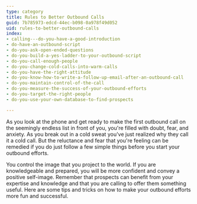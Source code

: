 ```yaml
---
type: category
title: Rules to Better Outbound Calls
guid: 7b785973-edcd-44ec-b098-0a978f49d052
uid: rules-to-better-outbound-calls
index:
- calling---do-you-have-a-good-introduction
- do-have-an-outbound-script
- do-you-ask-open-ended-questions
- do-you-build-a-yes-ladder-to-your-outbound-script
- do-you-call-enough-people
- do-you-change-cold-calls-into-warm-calls
- do-you-have-the-right-attitude
- do-you-know-how-to-write-a-follow-up-email-after-an-outbound-call
- do-you-maintain-control-of-the-call
- do-you-measure-the-success-of-your-outbound-efforts
- do-you-target-the-right-people
- do-you-use-your-own-database-to-find-prospects

---
```

As you look at the phone and get ready to make the first outbound call on the seemingly endless list in front of you, you're filled with doubt, fear, and anxiety. As you break out in a cold sweat you've just realized why they call it a cold call. But the reluctance and fear that you're feeling can be remedied if you do just follow a few simple things before you start your outbound efforts.

You control the image that you project to the world. If you are knowledgeable and prepared, you will be more confident and convey a positive self-image. Remember that prospects can benefit from your expertise and knowledge and that you are calling to offer them something useful. Here are some tips and tricks on how to make your outbound efforts more fun and successful.

